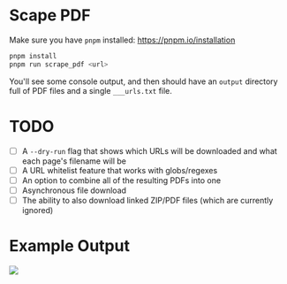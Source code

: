 # Scape PDF

Make sure you have `pnpm` installed: https://pnpm.io/installation

```sh
pnpm install
pnpm run scrape_pdf <url>
```

You'll see some console output, and then should have an `output` directory full of PDF files and a single `___urls.txt` file.

# TODO

- [ ] A `--dry-run` flag that shows which URLs will be downloaded and what each page's filename will be
- [ ] A URL whitelist feature that works with globs/regexes
- [ ] An option to combine all of the resulting PDFs into one
- [ ] Asynchronous file download
- [ ] The ability to also download linked ZIP/PDF files (which are currently ignored)

# Example Output

![](./scrape-pdf-output-demo.gif)